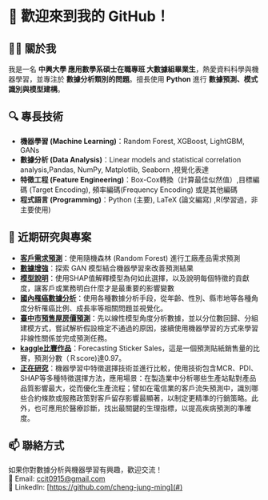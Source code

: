 # 👋 歡迎來到我的 GitHub！

## 🧑‍🎓 關於我  

我是一名 **中興大學 應用數學系碩士在職專班 大數據組畢業生**，熱愛資料科學與機器學習，並專注於 **數據分析類別的問題**。擅長使用 **Python** 進行 **數據預測、模式識別與模型建構**。  

## 🔍 專長技術  

- **機器學習 (Machine Learning)**：Random Forest, XGBoost, LightGBM, GANs  
- **數據分析 (Data Analysis)**：Linear models and statistical correlation analysis,Pandas, NumPy, Matplotlib, Seaborn ,視覺化表達 
- **特徵工程 (Feature Engineering)**：Box-Cox轉換（計算最佳似然值）,目標編碼 (Target Encoding), 頻率編碼(Frequency Encoding) 或是其他編碼
- **程式語言 (Programming)**：Python (主要), LaTeX (論文編寫) ,R(學習過，非主要使用) 

## 📌 近期研究與專案  

- **[客戶需求預測](#)**：使用隨機森林 (Random Forest) 進行工廠產品需求預測  
- **[數據增強](#)**：探索 GAN 模型結合機器學習來改善預測結果  
- **[模型說明](#)**：使用SHAP值解釋模型為何如此選擇，以及說明每個特徵的貢獻度，讓客戶或業務明白什麼才是最重要的影響變數
- **[國內罹癌數據分析](#)**：使用各種數據分析手段，從年齡、性別、縣市地等各種角度分析罹癌比例、成長率等相關問題並視覺化。
- **[臺中市預售屋房價預測](#)**：先以線性模型角度分析數據，並以分位數回歸、分組建模方式，嘗試解析假設檢定不通過的原因，接續使用機器學習的方式來學習非線性關係並完成預測任務。
- **[kaggle比賽作品](#)**：Forecasting Sticker Sales，這是一個預測貼紙銷售量的比賽，預測分數（Ｒscore)達0.97。
- **[正在研究](#)**：機器學習中特徵選擇技術並進行比較，使用技術包含MCR、PDI、SHAP等多種特徵選擇方法，應用場景：在製造業中分析哪些生產站點對產品品質影響最大，從而優化生產流程；譬如在電信業的客戶流失預測中，識別哪些合約條款或服務政策對客戶留存影響最顯著，以制定更精準的行銷策略。此外，也可應用於醫療診斷，找出最關鍵的生理指標，以提高疾病預測的準確度。


## 📫 聯絡方式  

如果你對數據分析與機器學習有興趣，歡迎交流！  
📩 Email: ccit0915@gmail.com  
📂 LinkedIn: [https://github.com/cheng-jung-ming](#) 

